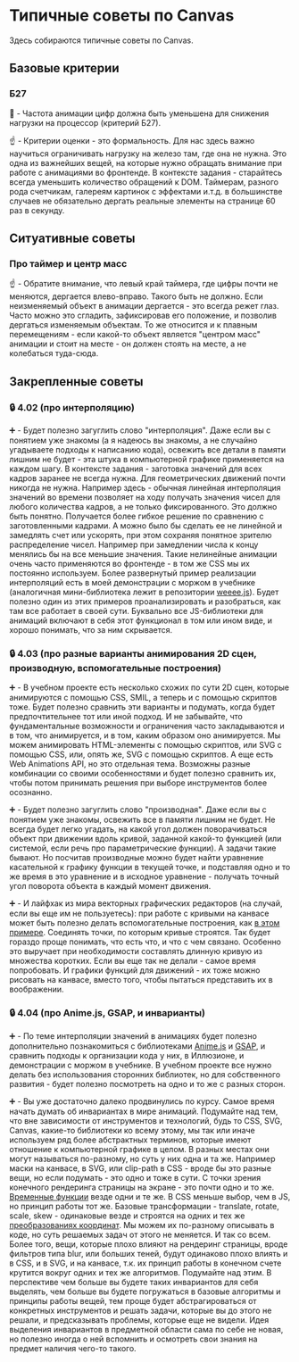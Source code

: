 # Типичные советы по Canvas


Здесь собираются типичные советы по Canvas.


## Базовые критерии

### Б27

:red_circle: - Частота анимации цифр должна быть уменьшена для снижения нагрузки на процессор (критерий Б27).

:point_up: - Критерии оценки - это формальность. Для нас здесь важно научиться ограничивать нагрузку на железо там, где она не нужна. Это одна из важнейших вещей, на которые нужно обращать внимание при работе с анимациями во фронтенде. В контексте задания - старайтесь всегда уменьшить количество обращений к DOM. Таймерам, разного рода счетчикам, галереям картинок с эффектами и.т.д. в большинстве случаев не обязательно дергать реальные элементы на странице 60 раз в секунду.


## Ситуативные советы


### Про таймер и центр масс

:point_up: - Обратите внимание, что левый край таймера, где цифры почти не меняются, дергается влево-вправо. Такого быть не должно. Если неизменяемый объект в анимации дергается - это всегда режет глаз. Часто можно это сгладить, зафиксировав его положение, и позволив дергаться изменяемым объектам. То же относится и к плавным перемещениям - если какой-то объект является "центром масс" анимации и стоит на месте - он должен стоять на месте, а не колебаться туда-сюда.


## Закрепленные советы


### :lock: 4.02 (про интерполяцию)

:heavy_plus_sign: - Будет полезно загуглить слово "интерполяция". Даже если вы с понятием уже знакомы (а я надеюсь вы знакомы, а не случайно угадываете подходы к написанию кода), освежить все детали в памяти лишним не будет - эта штука в компьютерной графике применяется на каждом шагу. В контексте задания - заготовка значений для всех кадров заранее не всегда нужна. Для геометрических движений почти никогда не нужна. Например здесь - обычная линейная интерполяция значений во времени позволяет на ходу получать значения чисел для любого количества кадров, а не только фиксированного. Это должно быть понятно. Получается более гибкое решение по сравнению с заготовленными кадрами. А можно было бы сделать ее не линейной и замедлять счет или ускорять, при этом сохраняя понятное зрителю распределение чисел. Например при замедлении числа к концу менялись бы на все меньшие значения. Такие нелинейные анимации очень часто применяются во фронтенде - в том же CSS мы их постоянно используем. Более развернутый пример реализации интерполяций есть в моей демонстрации с моржом в учебнике (аналогичная мини-библиотека лежит в репозитории [weeee.js](https://github.com/sfi0zy/weeee)). Будет полезно один из этих примеров проанализировать и разобраться, как там все работает в своей сути. Буквально все JS-библиотеки для анимаций включают в себя этот функционал в том или ином виде, и хорошо понимать, что за ним скрывается.


### :lock: 4.03 (про разные варианты анимирования 2D сцен, производную, вспомогательные построения)

:heavy_plus_sign: - В учебном проекте есть несколько схожих по сути 2D сцен, которые анимируются с помощью CSS, SMIL, а теперь и с помощью скриптов тоже. Будет полезно сравнить эти варианты и подумать, когда будет предпочтительнее тот или иной подход. И не забывайте, что фундаментальные возможности и ограничения часто закладываются и в том, что анимируется, и в том, каким образом оно анимируется. Мы можем анимировать HTML-элементы с помощью скриптов, или SVG с помощью CSS, или, опять же, SVG с помощью скриптов. А еще есть Web Animations API, но это отдельная тема. Возможны разные комбинации со своими особенностями и будет полезно сравнить их, чтобы потом принимать решения при выборе инструментов более осознанно.

:heavy_plus_sign: - Будет полезно загуглить слово "производная". Даже если вы с понятием уже знакомы, освежить все в памяти лишним не будет. Не всегда будет легко угадать, на какой угол должен поворачиваться объект при движении вдоль кривой, заданной какой-то функцией (или системой, если речь про параметрические функции). А задачи такие бывают. Но посчитав производные можно будет найти уравнение касательной к графику функции в текущей точке, и подставляя одно и то же время в это уравнение и в исходное уравнение - получать точный угол поворота объекта в каждый момент движения.

:heavy_plus_sign: - И лайфхак из мира векторных графических редакторов (на случай, если вы еще им не пользуетесь): при работе с кривыми на канвасе может быть полезно делать вспомогательные построения, как [в этом примере](https://codepen.io/sfi0zy/pen/VwKgQPB). Соединять точки, по которым кривые строятся. Так будет гораздо проще понимать, что есть что, и что с чем связано. Особенно это выручает при необходимости составлять длинную кривую из множества коротких. Если вы еще так не делали - самое время попробовать. И графики функций для движений - их тоже можно рисовать на канвасе, вместо того, чтобы пытаться представить их в воображении.


### :lock: 4.04 (про Anime.js, GSAP, и инварианты)

:heavy_plus_sign: - По теме интерполяции значений в анимациях будет полезно дополнительно познакомиться с библиотеками [Anime.js](https://animejs.com/) и [GSAP](https://greensock.com/gsap/), и сравнить подходы к организации кода у них, в Иллюзионе, и демонстрации с моржом в учебнике. В учебном проекте все нужно делать без использования сторонних библиотек, но для собственного развития - будет полезно посмотреть на одно и то же с разных сторон.

:heavy_plus_sign: - Вы уже достаточно далеко продвинулись по курсу. Самое время начать думать об инвариантах в мире анимаций. Подумайте над тем, что вне зависимости от инструментов и технологий, будь то CSS, SVG, Canvas, какие-то библиотеки ко всему этому, мы так или иначе используем ряд более абстрактных терминов, которые имеют отношение к компьютерной графике в целом. В разных местах они могут называться по-разному, но суть у них одна и та же. Например маски на канвасе, в SVG, или clip-path в CSS - вроде бы это разные вещи, но если подумать - это одно и тоже в сути. С точки зрения конечного рендеринга страницы на экране - это почти одно и то же. [Временные функции](https://habr.com/ru/post/518006/) везде одни и те же. В CSS меньше выбор, чем в JS, но принцип работы тот же. Базовые трансформации - translate, rotate, scale, skew - одинаковые везде и строятся на одних и тех же [преобразованиях координат](https://habr.com/ru/post/520078/). Мы можем их по-разному описывать в коде, но суть решаемых задач от этого не меняется. И так со всем. Более того, вещи, которые плохо влияют на рендеринг страницы, вроде фильтров типа blur, или больших теней, будут одинаково плохо влиять и в CSS, и в SVG, и на канвасе, т.к. их принцип работы в конечном счете крутится вокруг одних и тех же алгоритмов. Подумайте над этим. В перспективе чем больше вы будете таких инвариантов для себя выделять, чем больше вы будете погружаться в базовые алгоритмы и принципы работы вещей, тем проще будет абстрагироваться от конкретных инструментов и решать задачи, которые вы до этого не решали, и предсказывать проблемы, которые еще не видели. Идея выделения инвариантов в предметной области сама по себе не новая, но полезно иногда о ней вспомнить и осмотреть свои знания на предмет наличия чего-то такого.

